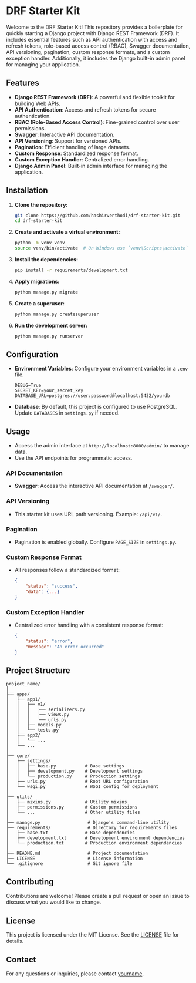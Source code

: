 # DRF Starter Kit

Welcome to the DRF Starter Kit! This repository provides a boilerplate for quickly starting a Django project with Django REST Framework (DRF). It includes essential features such as API authentication with access and refresh tokens, role-based access control (RBAC), Swagger documentation, API versioning, pagination, custom response formats, and a custom exception handler. Additionally, it includes the Django built-in admin panel for managing your application.

## Features

- **Django REST Framework (DRF)**: A powerful and flexible toolkit for building Web APIs.
- **API Authentication**: Access and refresh tokens for secure authentication.
- **RBAC (Role-Based Access Control)**: Fine-grained control over user permissions.
- **Swagger**: Interactive API documentation.
- **API Versioning**: Support for versioned APIs.
- **Pagination**: Efficient handling of large datasets.
- **Custom Response**: Standardized response format.
- **Custom Exception Handler**: Centralized error handling.
- **Django Admin Panel**: Built-in admin interface for managing the application.


## Installation

1. **Clone the repository:**
    ```sh
    git clone https://github.com/hashirventhodi/drf-starter-kit.git
    cd drf-starter-kit
    ```

2. **Create and activate a virtual environment:**
    ```sh
    python -m venv venv
    source venv/bin/activate  # On Windows use `venv\Scripts\activate`
    ```

3. **Install the dependencies:**
    ```sh
    pip install -r requirements/development.txt
    ```

4. **Apply migrations:**
    ```sh
    python manage.py migrate
    ```

5. **Create a superuser:**
    ```sh
    python manage.py createsuperuser
    ```

6. **Run the development server:**
    ```sh
    python manage.py runserver
    ```

## Configuration

- **Environment Variables**: Configure your environment variables in a `.env` file.
    ```
    DEBUG=True
    SECRET_KEY=your_secret_key
    DATABASE_URL=postgres://user:password@localhost:5432/yourdb
    ```

- **Database**: By default, this project is configured to use PostgreSQL. Update `DATABASES` in `settings.py` if needed.

## Usage
- Access the admin interface at `http://localhost:8000/admin/` to manage data.
- Use the API endpoints for programmatic access.

### API Documentation

- **Swagger**: Access the interactive API documentation at `/swagger/`.

### API Versioning

- This starter kit uses URL path versioning. Example: `/api/v1/`.

### Pagination

- Pagination is enabled globally. Configure `PAGE_SIZE` in `settings.py`.

### Custom Response Format

- All responses follow a standardized format:
    ```json
    {
        "status": "success",
        "data": {...}
    }
    ```

### Custom Exception Handler

- Centralized error handling with a consistent response format:
    ```json
    {
        "status": "error",
        "message": "An error occurred"
    }
    ```

## Project Structure
```
project_name/
│
├── apps/
│   ├── app1/
│   │   ├── v1/
│   │   │   ├── serializers.py
│   │   │   ├── views.py
│   │   │   └── urls.py
│   │   ├── models.py
│   │   └── tests.py
│   ├── app2/
│   │   └── ...
│   └── ...
│
├── core/
│   ├── settings/
│   │   ├── base.py           # Base settings
│   │   ├── development.py    # Development settings
│   │   └── production.py     # Production settings
│   ├── urls.py               # Root URL configuration
│   └── wsgi.py               # WSGI config for deployment
│
├── utils/
│   ├── mixins.py             # Utility mixins
│   ├── permissions.py        # Custom permissions
│   └── ...                   # Other utility files
│
├── manage.py                  # Django's command-line utility
├── requirements/              # Directory for requirements files
│   ├── base.txt              # Base dependencies
│   ├── development.txt       # Development environment dependencies
│   └── production.txt        # Production environment dependencies
│
├── README.md                  # Project documentation
├── LICENSE                    # License information
└── .gitignore                 # Git ignore file

```


## Contributing

Contributions are welcome! Please create a pull request or open an issue to discuss what you would like to change.

## License

This project is licensed under the MIT License. See the [LICENSE](LICENSE) file for details.

## Contact

For any questions or inquiries, please contact [yourname](mailto:youremail@example.com).

